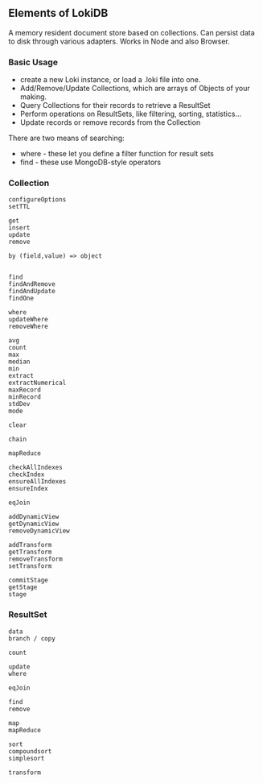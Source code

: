 ## Elements of LokiDB

A memory resident document store based on collections. Can persist data to disk through various adapters. Works in Node and also Browser. 

### Basic Usage

* create a new Loki instance, or load a .loki file into one.
* Add/Remove/Update Collections, which are arrays of Objects of your making.
* Query Collections for their records to retrieve a ResultSet
* Perform operations on ResultSets, like filtering, sorting, statistics...
* Update records or remove records from the Collection

There are two means of searching:

* where - these let you define a filter function for result sets
* find - these use MongoDB-style operators 



### Collection

```
configureOptions
setTTL

get
insert
update
remove

by (field,value) => object


find
findAndRemove
findAndUpdate
findOne

where
updateWhere
removeWhere

avg
count
max
median
min
extract
extractNumerical
maxRecord
minRecord
stdDev
mode

clear

chain

mapReduce

checkAllIndexes
checkIndex
ensureAllIndexes
ensureIndex

eqJoin

addDynamicView
getDynamicView
removeDynamicView

addTransform
getTransform
removeTransform
setTransform

commitStage
getStage
stage
```



### ResultSet

```
data
branch / copy

count

update
where

eqJoin

find
remove

map
mapReduce

sort
compoundsort
simplesort

transform

```

